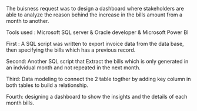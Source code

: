 The buisness request was to design a dashboard where stakeholders are able to analyze the reason behind the increase in the bills amount from a month to another.

Tools used : Microsoft SQL server & Oracle developer & Microsoft Power BI 

First :
A SQL script was written to export invoice data from the data base, then specifying the bills which has a previous record.

Second:
Another SQL script that Extract the bills which is only generated in an indvidual month and not repeated in the next month.

Third:
Data modeling to connect the 2 table togther by adding key column in both tables to build a relationship.

Fourth:
designing a dashboard to show the insights and the details of each month bills.
